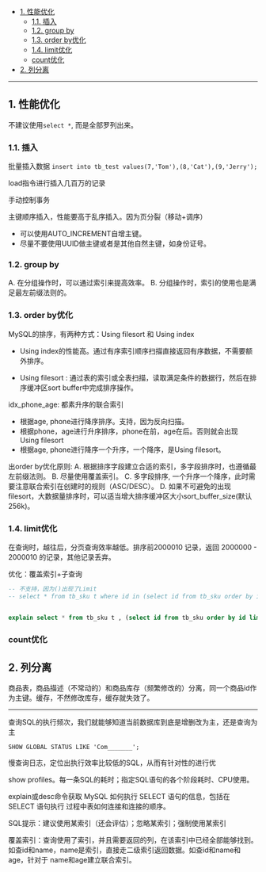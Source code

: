 - [1. 性能优化](#1-性能优化)
  - [1.1. 插入](#11-插入)
  - [1.2. group by](#12-group-by)
  - [1.3. order by优化](#13-order-by优化)
  - [1.4. limit优化](#14-limit优化)
  - [count优化](#count优化)
- [2. 列分离](#2-列分离)


---
## 1. 性能优化

不建议使用`select *`, 而是全部罗列出来。

### 1.1. 插入

批量插入数据 `insert into tb_test values(7,'Tom'),(8,'Cat'),(9,'Jerry');`

load指令进行插入几百万的记录

手动控制事务

主键顺序插入，性能要高于乱序插入。因为页分裂（移动+调序）
- 可以使用AUTO_INCREMENT自增主键。
- 尽量不要使用UUID做主键或者是其他自然主键，如身份证号。

### 1.2. group by

A. 在分组操作时，可以通过索引来提高效率。
B. 分组操作时，索引的使用也是满足最左前缀法则的。

### 1.3. order by优化

MySQL的排序，有两种方式：Using filesort 和 Using index

- Using index的性能高。通过有序索引顺序扫描直接返回有序数据，不需要额外排序。

- Using filesort : 通过表的索引或全表扫描，读取满足条件的数据行，然后在排序缓冲区sort
buffer中完成排序操作。

idx_phone_age: 都素升序的联合索引
- 根据age, phone进行降序排序。支持，因为反向扫描。
- 根据phone，age进行升序排序，phone在前，age在后。否则就会出现 Using
filesort
- 根据age, phone进行降序一个升序，一个降序，是Using filesort。


出order by优化原则:
A. 根据排序字段建立合适的索引，多字段排序时，也遵循最左前缀法则。
B. 尽量使用覆盖索引。
C. 多字段排序, 一个升序一个降序，此时需要注意联合索引在创建时的规则（ASC/DESC）。
D. 如果不可避免的出现filesort，大数据量排序时，可以适当增大排序缓冲区大小sort_buffer_size(默认256k)。

### 1.4. limit优化
在查询时，越往后，分页查询效率越低。排序前2000010 记录，返回 2000000 - 2000010 的记录，其他记录丢弃。

优化：覆盖索引+子查询

```sql
-- 不支持，因为()出现了Limit
-- select * from tb_sku t where id in (select id from tb_sku order by id limit 2000000,10);


explain select * from tb_sku t , (select id from tb_sku order by id limit 2000000,10) a where t.id = a.id;
```

### count优化




## 2. 列分离

商品表，商品描述（不常动的）和商品库存（频繁修改的）分离，同一个商品id作为主键。缓存，不然修改库存，缓存就失效了。


---


查询SQL的执行频次，我们就能够知道当前数据库到底是增删改为主，还是查询为主

`SHOW GLOBAL STATUS LIKE 'Com_______';`

慢查询日志，定位出执行效率比较低的SQL，从而有针对性的进行优

show profiles。每一条SQL的耗时；指定SQL语句的各个阶段耗时、CPU使用。


explain或desc命令获取 MySQL 如何执行 SELECT 语句的信息，包括在 SELECT 语句执行
过程中表如何连接和连接的顺序。

SQL提示：建议使用某索引（还会评估）；忽略某索引；强制使用某索引


覆盖索引：查询使用了索引，并且需要返回的列，在该索引中已经全部能够找到。如查id和name，name是索引，直接走二级索引返回数据。如查id和name和age，针对于 name和age建立联合索引。


